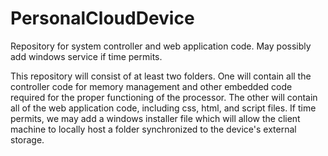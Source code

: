 # PersonalCloudDevice
Repository for system controller and web application code. May possibly add windows service if time permits.

This repository will consist of at least two folders. One will contain all the controller code for memory management and other
embedded code required for the proper functioning of the processor. The other will contain all of the web application code,
including css, html, and script files. If time permits, we may add a windows installer file which will allow the client machine
to locally host a folder synchronized to the device's external storage.

